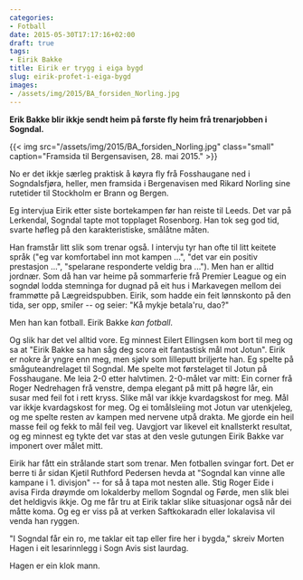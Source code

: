 ```yaml
---
categories:
- Fotball
date: 2015-05-30T17:17:16+02:00
draft: true
tags:
- Eirik Bakke
title: Eirik er trygg i eiga bygd
slug: eirik-profet-i-eiga-bygd
images:
- /assets/img/2015/BA_forsiden_Norling.jpg
---
```


**Erik Bakke blir ikkje sendt heim på første fly heim frå trenarjobben i Sogndal.**

<!--more-->

{{< img src="/assets/img/2015/BA_forsiden_Norling.jpg" class="small" caption="Framsida til Bergensavisen, 28. mai 2015." >}}

No er det ikkje særleg praktisk å køyra fly frå Fosshaugane ned i Sogndalsfjøra, heller, men framsida i Bergenavisen med Rikard Norling sine rutetider til Stockholm er Brann og Bergen.

Eg intervjua Eirik etter siste bortekampen før han reiste til Leeds. Det var på Lerkendal, Sogndal tapte mot topplaget Rosenborg. Han tok seg god tid, svarte høfleg på den karakteristiske, smålåtne måten.

Han framstår litt slik som trenar også. I intervju tyr han ofte til litt keitete språk ("eg var komfortabel inn mot kampen ...", "det var ein positiv prestasjon ...", "spelarane responderte veldig bra ..."). Men han er alltid jordnær. Som då han var heime på sommarferie frå Premier League og ein sogndøl lodda stemninga for dugnad på eit hus i Markavegen mellom dei frammøtte på Lægreidspubben. Eirik, som hadde ein feit lønnskonto på den tida, ser opp, smiler -- og seier: "Kå mykje betala'ru, dao?"

Men han kan fotball. Eirik Bakke *kan fotball*.

Og slik har det vel alltid vore. Eg minnest Eilert Ellingsen kom bort til meg og sa at "Eirik Bakke sa han såg deg scora eit fantastisk mål mot Jotun". Eirik er nokre år yngre enn meg, men sjølv som lilleputt briljerte han. Eg spelte på småguteandrelaget til Sogndal. Me spelte mot førstelaget til Jotun på Fosshaugane. Me leia 2-0 etter halvtimen. 2-0-målet var mitt: Ein corner frå Roger Nedrehagen frå venstre, dempa elegant på mitt på høgre lår, ein susar med feil fot i rett kryss. Slike mål var ikkje kvardagskost for meg. Mål var ikkje kvardagskost for meg. Og ei tomålsleiing mot Jotun var utenkjeleg, og me spelte resten av kampen med nervene utpå drakta. Me gjorde ein heil masse feil og fekk to mål feil veg. Uavgjort var likevel eit knallsterkt resultat, og eg minnest eg tykte det var stas at den vesle gutungen Eirik Bakke var imponert over målet mitt.

Eirik har fått ein strålande start som trenar. Men fotballen svingar fort. Det er berre ti år sidan Kjetil Ruthford Pedersen hevda at "Sogndal kan vinne alle kampane i 1. divisjon" -- for så å tapa mot nesten alle. Stig Roger Eide i avisa Firda drøymde om lokalderby mellom Sogndal og Førde, men slik blei det heldigvis ikkje. Og me får tru at Eirik taklar slike situasjonar også når dei måtte koma. Og eg er viss på at verken Saftkokaradn eller lokalavisa vil venda han ryggen.

"I Sogndal får ein ro, me taklar eit tap eller fire her i bygda," skreiv Morten Hagen i eit lesarinnlegg i Sogn Avis sist laurdag.

Hagen er ein klok mann.
